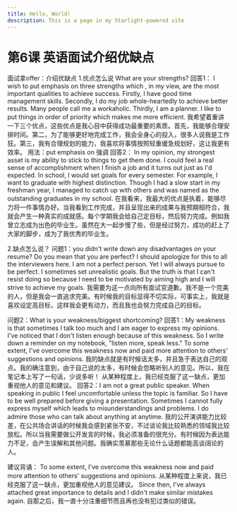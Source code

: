 ```yaml
---
title: Hello, World!
description: This is a page in my Starlight-powered site
---
```


# 第6课 英语面试介绍优缺点

面试拿offer：介绍优缺点
1.优点怎么说
What are your strengths?
回答1：
I wish to put emphasis on three strengths which , in my view, are the most important qualities to achieve success. Firstly, I have good time management skills. Secondly, I do my job whole-heartedly to achieve better results. Many people call me a workaholic. Thirdly, I am a planner. I like to put things in order of priority which makes me more efficient.
我希望着重讲一下三个优点，这些优点是我心目中获得成功最重要的素质。首先，我能够合理安排时间。第二，为了能够更好地完成工作，我会全身心的投入，很多人说我是工作狂。第三，我有合理规划的能力，我喜欢将事情按照轻重缓急规划好，这让我更有效率。
用法：put emphasis on 强调
回答2：
In my opinion, my strongest asset is my ability to stick to things to get them done. I could feel a real sense of accomplishment when I finish a job and it turns out just as I'd expected. In school, I would set goals for every semester. For example, I want to graduate with highest distinction. Though I had a slow start in my freshman year, I managed to catch up with others and was named as the outstanding graduates in my school.
在我看来，我最大的优点是执着，能够尽力将一件事情办好。当我看到工作完成，并且呈现出来的成果与我预期相符合，我就会产生一种真实的成就感。每个学期我会给自己定目标，然后努力完成。例如我曾立志成为出色的毕业生。虽然在大一起步慢了些，但是经过努力，成功的赶上了大家的脚步，成为了我优秀的毕业生。

2.缺点怎么说？
问题1：you didn't write down any disadvantages on your resume? Do you mean that you are perfect?
I should apologize for this to all the interviewers here. I am not a perfect person. Yet I will always pursue to be perfect. I sometimes set unrealistic goals. But the truth is that I can't resist doing so because I need to be motivated by aiming high and I will strive to achieve my goals.
我需要为这一点向所有面试官道歉。我不是一个完美的人，但是我会一直追求完美。有时候我的目标显得不切实际，可事实上，我就是喜欢设定高目标，这样我会更有动力，而且我也会努力完成自己的目标。

问题2：What is your weakness/biggest shortcoming?
回答1：My weakness is that sometimes I talk too much and I am eager to express my opinions. I've noticed that I don't listen enough because of this weakness. So I write down a reminder on my notebook, "listen more, speak less." To some extent, I've overcome this weakness now and paid more attention to others' suggestions and opinions.
我的缺点就是有时候话太多，并且急于表达自己的观点。我的确注意到，由于自己说的太多，有时候会忽略听别人的意见。所以，我在笔记本上写了一句话，少说多听！ 从某种程度上，我已经克服了这一缺点，更加重视他人的意见和建议。
回答2：I am not a great public speaker. When speaking in public I feel uncomfortable unless the topic is familiar. So I have to be well prepared before giving a presentation. Sometimes I cannot fully express myself which leads to misunderstandings and problems. I do admire those who can talk about anything at anytime.
我的公开演讲能力比较差，在公共场合讲话的时候我会感到紧张不安，不过谈论我比较熟悉的领域我比较放松。所以当我需要做公开发言的时候，我必须准备的很充分。有时候因为表达能力不足，会产生误解和其他问题。我确实羡慕那些无论什么话题都能高谈阔论的人。

建议背诵：
To some extent, I've overcome this weakness now and paid more attention to others' suggestions and opinions.
从某种程度上来说，我已经克服了这一缺点，更加重视他人的意见建议。
Since then, I've always attached great importance to details and I didn't make similar mistakes again.
自那之后，我一直十分注重细节而且再也没有犯过类似的错误。
